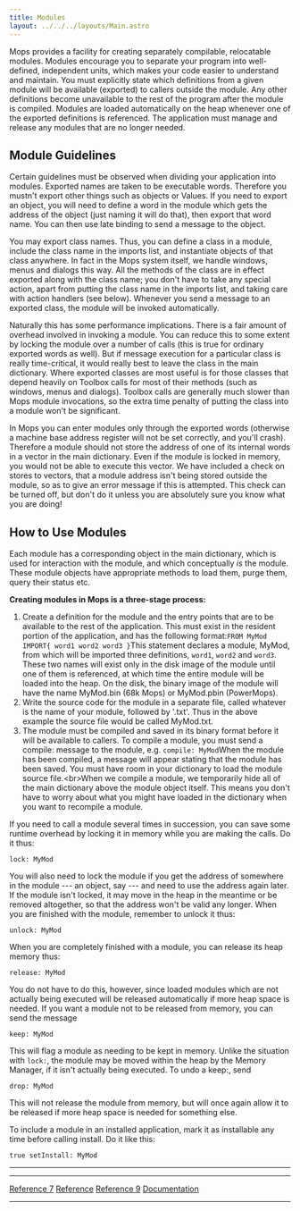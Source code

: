 ```yaml
---
title: Modules
layout: ../../../layouts/Main.astro
---
```


Mops provides a facility for creating separately compilable, relocatable
modules. Modules encourage you to separate your program into
well-defined, independent units, which makes your code easier to
understand and maintain. You must explicitly state which definitions
from a given module will be available (exported) to callers outside the
module. Any other definitions become unavailable to the rest of the
program after the module is compiled. Modules are loaded automatically
on the heap whenever one of the exported definitions is referenced. The
application must manage and release any modules that are no longer
needed.

Module Guidelines
-----------------

Certain guidelines must be observed when dividing your application into
modules. Exported names are taken to be executable words. Therefore you
mustn't export other things such as objects or Values. If you need to
export an object, you will need to define a word in the module which
gets the address of the object (just naming it will do that), then
export that word name. You can then use late binding to send a message
to the object.

You may export class names. Thus, you can define a class in a module,
include the class name in the imports list, and instantiate objects of
that class anywhere. In fact in the Mops system itself, we handle
windows, menus and dialogs this way. All the methods of the class are in
effect exported along with the class name; you don't have to take any
special action, apart from putting the class name in the imports list,
and taking care with action handlers (see below). Whenever you send a
message to an exported class, the module will be invoked automatically.

Naturally this has some performance implications. There is a fair amount
of overhead involved in invoking a module. You can reduce this to some
extent by locking the module over a number of calls (this is true for
ordinary exported words as well). But if message execution for a
particular class is really time-critical, it would really best to leave
the class in the main dictionary. Where exported classes are most useful
is for those classes that depend heavily on Toolbox calls for most of
their methods (such as windows, menus and dialogs). Toolbox calls are
generally much slower than Mops module invocations, so the extra time
penalty of putting the class into a module won't be significant.

In Mops you can enter modules only through the exported words (otherwise
a machine base address register will not be set correctly, and you'll
crash). Therefore a module should not store the address of one of its
internal words in a vector in the main dictionary. Even if the module is
locked in memory, you would not be able to execute this vector. We have
included a check on stores to vectors, that a module address isn't
being stored outside the module, so as to give an error message if this
is attempted. This check can be turned off, but don't do it unless you
are absolutely sure you know what you are doing!

How to Use Modules
------------------

Each module has a corresponding object in the main dictionary, which is
used for interaction with the module, and which conceptually *is* the
module. These module objects have appropriate methods to load them,
purge them, query their status etc.

**Creating modules in Mops is a three-stage process:**

1.  Create a definition for the module and the entry points that are to
    be available to the rest of the application. This must exist in the
    resident portion of the application, and has the following
    format:`FROM MyMod IMPORT{ word1 word2 word3 }`This
    statement declares a module, MyMod, from which will be imported
    three definitions, `word1`, `word2`
    and `word3`. These two names will exist only in the
    disk image of the module until one of them is referenced, at which
    time the entire module will be loaded into the heap. On the disk,
    the binary image of the module will have the name MyMod.bin (68k
    Mops) or MyMod.pbin (PowerMops).
2.  Write the source code for the module in a separate file, called
    whatever is the name of your module, followed by '.txt'. Thus in
    the above example the source file would be called MyMod.txt.
3.  The module must be compiled and saved in its binary format before it
    will be available to callers. To compile a module, you must send a
    compile: message to the module, e.g. `compile:
    MyMod`When the module has been compiled, a message will
    appear stating that the module has been saved. You must have room in
    your dictionary to load the module source file.\<br\>When we compile
    a module, we temporarily hide all of the main dictionary above the
    module object itself. This means you don't have to worry about what
    you might have loaded in the dictionary when you want to recompile a
    module.

If you need to call a module several times in succession, you can save
some runtime overhead by locking it in memory while you are making the
calls. Do it thus:

`lock: MyMod`

You will also need to lock the module if you get the address of
somewhere in the module --- an object, say --- and need to use
the address again later. If the module isn't locked, it may move in the
heap in the meantime or be removed altogether, so that the address
won't be valid any longer. When you are finished with the module,
remember to unlock it thus:

`unlock: MyMod`

When you are completely finished with a module, you can release its heap
memory thus:

`release: MyMod`

You do not have to do this, however, since loaded modules which are not
actually being executed will be released automatically if more heap
space is needed. If you want a module not to be released from memory,
you can send the message

`keep: MyMod`

This will flag a module as needing to be kept in memory. Unlike the
situation with `lock:`, the module may be moved within
the heap by the Memory Manager, if it isn't actually being executed. To
undo a keep:, send

`drop: MyMod`

This will not release the module from memory, but will once again allow
it to be released if more heap space is needed for something else.

To include a module in an installed application, mark it as installable
any time before calling install. Do it like this:

`true setInstall: MyMod`

------------------------------------------------------------------------

  ------------------------------------------- ----------------------------------- ---------------------------------------
  [Reference 7](Reference_7)       [Reference](Reference)   [Reference 9](Reference_9)
  [Documentation](Documentation)                                       
  ------------------------------------------- ----------------------------------- ---------------------------------------



